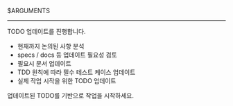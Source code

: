 $ARGUMENTS

---

TODO 업데이트를 진행합니다.
- 현재까지 논의된 사항 분석
- specs / docs 등 업데이트 필요성 검토
- 필요시 문서 업데이트
- TDD 원칙에 따라 필수 테스트 케이스 업데이트
- 실제 작업 시작을 위한 TODO 업데이트

업데이트된 TODO를 기반으로 작업을 시작하세요.